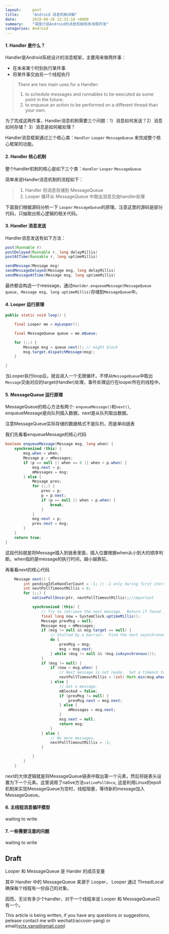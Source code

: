 ```yaml
---
layout:     post
title:      "Android 消息机制详解"
date:       2018-08-26 12:32:18 +0800
summary:    "深度介绍Android的消息机制和多线程开发"
categories: Android
---
```



#### 1. Handler 是什么？

Handler是Android系统设计的消息框架，主要用来做两件事：

+ 在未来某个时刻执行某件事
+ 将某件事交由另一个线程执行

> There are two main uses for a Handler:
> 1. to schedule messages and runnables to be executed as some point in the future;
> 2. to enqueue an action to be performed on a different thread than your own.

为了完成这两件事，Handler消息机制需要三个问题：1）消息如何发送？2）消息如何存储？ 3）消息是如何被处理？

Handler消息框架通过三个核心类：`Handler` `Looper` `MessageQueue` 来完成整个核心框架的功能。


#### 2. Handler 核心机制

整个handler机制的核心是如下三个类：`Handler` `Looper` `MessageQueue`


简单来说Handler消息机制的流程如下：

> 1. Handler 将消息存储到 MessageQueue
> 2. Looper 循环从 MessageQueue 中取出消息交由handler处理

下面我们根据源码分析一下 `Looper` `MessageQueue`的原理。注意这里的源码是部分代码，只抽取出核心逻辑的相关代码。

#### 3. Handler 消息发送

Handler消息发送有如下方法：

```java
post(Runnable r)
postDelayed(Runnable r, long delayMillis)
postAtTime(Runnable r, long uptimeMillis)

sendMessage(Message msg)
sendMessageDelayed(Message msg, long delayMillis)
sendMessageAtTime(Message msg, long uptimeMillis)
```

最终都会构造一个message，通过`Hanlder.enqueueMessage(MessageQueue queue, Message msg, long uptimeMillis)`存储到`MessageQueue`中。

#### 4. Looper 运行原理

```java
public static void loop() {

    final Looper me = myLooper();

    final MessageQueue queue = me.mQueue;

    for (;;) {
        Message msg = queue.next(); // might block
        msg.target.dispatchMessage(msg);
    }

}
```
当Looper执行loop后，就会进入一个无限循环，不停从`MessageQueue`中取出`Message`交由对应的target(Handler)处理，事件处理运行在looper所在的线程中。

#### 5. MessageQueue 运行原理

MessageQueue的核心方法有两个: `enqueueMessage()`和`next()`, enqueueMessage是向队列插入数据，next是从队列取出数据。

注意MessageQueue实际存储的数据格式不是队列，而是单向链表

我们先看看enqueueMessage的核心代码

```java
boolean enqueueMessage(Message msg, long when) {
    synchronized (this) {
        msg.when = when;
        Message p = mMessages;
        if (p == null || when == 0 || when < p.when) {
            msg.next = p;
            mMessages = msg;
        } else {
            Message prev;
            for (;;) {
                prev = p;
                p = p.next;
                if (p == null || when < p.when) {
                    break;
                }
            }
            msg.next = p;
            prev.next = msg;
        }
    }
    return true;
}
```

这段代码就是将Message插入到链表里面，插入位置根据when从小到大的顺序判断。when指的是message的执行时间，越小越靠前。

再看看next的核心代码

```java
    Message next() {
        int pendingIdleHandlerCount = -1; // -1 only during first iteration
        int nextPollTimeoutMillis = 0;
        for (;;) {
            nativePollOnce(ptr, nextPollTimeoutMillis);//important

            synchronized (this) {
                // Try to retrieve the next message.  Return if found.
                final long now = SystemClock.uptimeMillis();
                Message prevMsg = null;
                Message msg = mMessages;
                if (msg != null && msg.target == null) {
                    // Stalled by a barrier.  Find the next asynchronous message in the queue.
                    do {
                        prevMsg = msg;
                        msg = msg.next;
                    } while (msg != null && !msg.isAsynchronous());
                }
                if (msg != null) {
                    if (now < msg.when) {
                        // Next message is not ready.  Set a timeout to wake up when it is ready.
                        nextPollTimeoutMillis = (int) Math.min(msg.when - now, Integer.MAX_VALUE);
                    } else {
                        // Got a message.
                        mBlocked = false;
                        if (prevMsg != null) {
                            prevMsg.next = msg.next;
                        } else {
                            mMessages = msg.next;
                        }
                        msg.next = null;
                        return msg;
                    }
                } else {
                    // No more messages.
                    nextPollTimeoutMillis = -1;
                }

            }
        }
    }
```

next的大体逻辑就是将MessageQueue链表中取出第一个元素，然后将链表头设置为下一个元素。这里调用了native方法`nativePollOnce`, 这是利用Linux的epoll机制来实现MessageQueue为空时，线程阻塞，等待新的message加入MessageQueue。


#### 6. 主线程消息循环模型

waiting to write


#### 7. 一些需要注意的问题

waiting to write

## Draft

Looper 和 MessageQueue 是 Hander 的成员变量

其中 Handler 中的 MessageQueue 来源于 Looper， Looper 通过 ThreadLocal 确保每个线程有一份自己的对象。

因而，无论有多少个handler，对于一个线程来说 Looper 和 MessageQueue只有一个。


This article is being written, if you have any questions or suggestions, pelease contact me with wechat(raccoon-yang) or email(yctx.yang@gmail.com)
